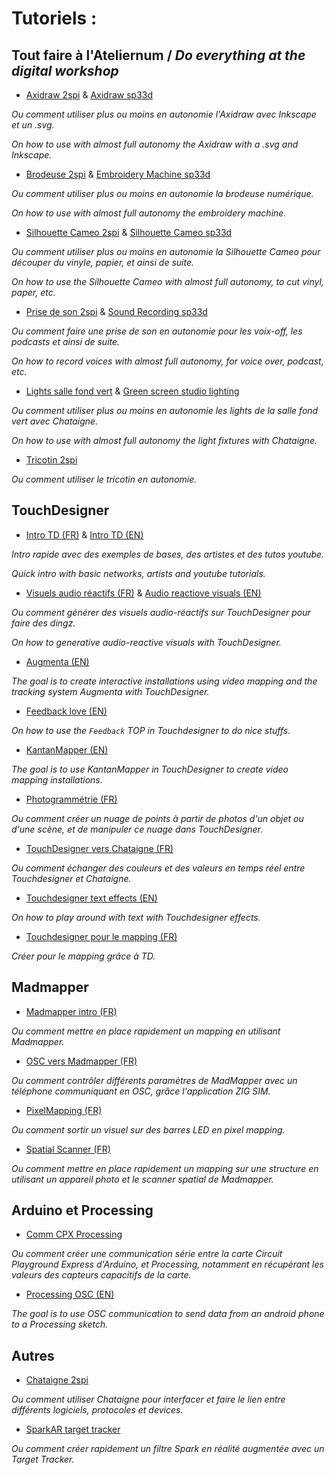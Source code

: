 # Tutoriels :

## Tout faire à l'Ateliernum / *Do everything at the digital workshop*
- [Axidraw 2spi](https://github.com/LucieMrc/Axidraw_2spi) & [Axidraw sp33d](https://github.com/LucieMrc/Axidraw_sp33d)

*Ou comment utiliser plus ou moins en autonomie l'Axidraw avec Inkscape et un .svg.*

*On how to use with almost full autonomy the Axidraw with a .svg and Inkscape.*

- [Brodeuse 2spi](https://github.com/LucieMrc/BrodeuseNum_2spi) & [Embroidery Machine sp33d](https://github.com/LucieMrc/EmbroideryMachine_sp33d)

*Ou comment utiliser plus ou moins en autonomie la brodeuse numérique.*

*On how to use with almost full autonomy the embroidery machine.*

- [Silhouette Cameo 2spi](https://github.com/LucieMrc/SilhouetteCameo_2spi) & [Silhouette Cameo sp33d](https://github.com/LucieMrc/SilhouetteCameo_sp33d)

*Ou comment utiliser plus ou moins en autonomie la Silhouette Cameo pour découper du vinyle, papier, et ainsi de suite.*

*On how to use the Silhouette Cameo with almost full autonomy, to cut vinyl, paper, etc.*

- [Prise de son 2spi](https://github.com/LucieMrc/Prise2son_2spi) & [Sound Recording sp33d](https://github.com/LucieMrc/SoundRecording_sp33d)

*Ou comment faire une prise de son en autonomie pour les voix-off, les podcasts et ainsi de suite.*

*On how to record voices with almost full autonomy, for voice over, podcast, etc.*

- [Lights salle fond vert](https://github.com/LucieMrc/SalleFondVert_Controller) & [Green screen studio lighting](https://github.com/LucieMrc/GreenScreenStudio)

*Ou comment utiliser plus ou moins en autonomie les lights de la salle fond vert avec Chataigne.*

*On how to use with almost full autonomy the light fixtures with Chataigne.*

- [Tricotin 2spi](https://github.com/LucieMrc/SalleFondVert_Controller)

*Ou comment utiliser le tricotin en autonomie.*


## TouchDesigner
- [Intro TD (FR)](https://github.com/LucieMrc/IntroTD_FR) & [Intro TD (EN)](https://github.com/LucieMrc/IntroTD_Stereolux) 

*Intro rapide avec des exemples de bases, des artistes et des tutos youtube.*

*Quick intro with basic networks, artists and youtube tutorials.*

- [Visuels audio réactifs (FR)](https://github.com/LucieMrc/TD_audioreact_love) & [Audio reactiove visuals (EN)](https://github.com/LucieMrc/TD_audioreact_love_EN)

*Ou comment générer des visuels audio-réactifs sur TouchDesigner pour faire des dingz.*

*On how to generative audio-reactive visuals with TouchDesigner.*

- [Augmenta (EN)](https://github.com/LucieMrc/TD_Augmenta)

*The goal is to create interactive installations using video mapping and the tracking system Augmenta with TouchDesigner.*

- [Feedback love (EN)](https://github.com/LucieMrc/TD_feedback_love_EN)

*On how to use the `Feedback` TOP in Touchdesigner to do nice stuffs.*

- [KantanMapper (EN)](https://github.com/LucieMrc/TD_KantanMapper)

*The goal is to use KantanMapper in TouchDesigner to create video mapping installations.*

- [Photogrammétrie (FR)](https://github.com/LucieMrc/Photogrammetrie)

*Ou comment créer un nuage de points à partir de photos d'un objet ou d'une scène, et de manipuler ce nuage dans TouchDesigner.*

- [TouchDesigner vers Chataigne (FR)](https://github.com/LucieMrc/TouchDesigner_Chataigne)

*Ou comment échanger des couleurs et des valeurs en temps réel entre Touchdesigner et Chataigne.*

- [Touchdesigner text effects (EN)](https://github.com/LucieMrc/TD_textEffects)

*On how to play around with text with Touchdesigner effects.*

<!-- - [TD snippets](https://github.com/LucieMrc/TD_textEffects)

*Useful bits of code* -->

- [Touchdesigner pour le mapping (FR)](https://github.com/LucieMrc/TD_mapping_FR)

*Créer pour le mapping grâce à TD.*

## Madmapper
- [Madmapper intro (FR)](https://github.com/LucieMrc/Madmapper_2spi)

*Ou comment mettre en place rapidement un mapping en utilisant Madmapper.*

- [OSC vers Madmapper (FR)](https://github.com/LucieMrc/MadMapper_OSC)

*Ou comment contrôler différents paramètres de MadMapper avec un téléphone communiquant en OSC, grâce l'application ZIG SIM.*

- [PixelMapping (FR)](https://github.com/LucieMrc/Madmapper_PixelMapping)

*Ou comment sortir un visuel sur des barres LED en pixel mapping.*

- [Spatial Scanner (FR)](https://github.com/LucieMrc/MadMapper_SpatialScanner)

*Ou comment mettre en place rapidement un mapping sur une structure en utilisant un appareil photo et le scanner spatial de Madmapper.*

## Arduino et Processing
- [Comm CPX Processing](https://github.com/LucieMrc/Communication_CCPX_Processing)

*Ou comment créer une communication série entre la carte Circuit Playground Express d'Arduino, et Processing, notamment en récupérant les valeurs des capteurs capacitifs de la carte.*

- [Processing OSC (EN)](https://github.com/LucieMrc/Processing_Android_OSC)

*The goal is to use OSC communication to send data from an android phone to a Processing sketch.*

## Autres
- [Chataigne 2spi](https://github.com/LucieMrc/Chataigne_2spi)

*Ou comment utiliser Chataigne pour interfacer et faire le lien entre différents logiciels, protocoles et devices.*

- [SparkAR target tracker](https://github.com/LucieMrc/Spark_TargetTracker_2spi)

*Ou comment créer rapidement un filtre Spark en réalité augmentée avec un Target Tracker.*
